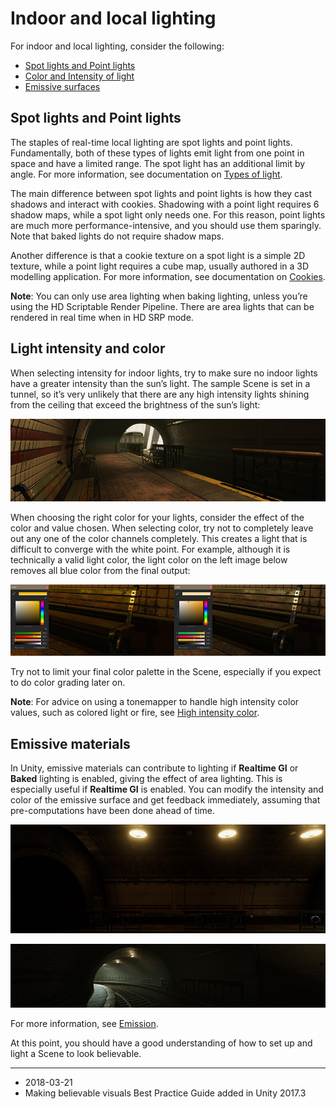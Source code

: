 # Indoor and local lighting

For indoor and local lighting, consider the following:

* [Spot lights and Point lights](#spotLights)
* [Color and Intensity of light](#intensity)
* [Emissive surfaces](#emissive)

<a name="spotLights"></a>
## Spot lights and Point lights

The staples of real-time local lighting are spot lights and point lights. Fundamentally, both of these types of lights emit light from one point in space and have a limited range. The spot light has an additional limit by angle. For more information, see documentation on [Types of light](Lighting).

The main difference between spot lights and point lights is how they cast shadows and interact with cookies. Shadowing with a point light requires 6 shadow maps, while a spot light only needs one. For this reason, point lights are much more performance-intensive, and you should use them sparingly. Note that baked lights do not require shadow maps.

Another difference is that a cookie texture on a spot light is a simple 2D texture, while a point light requires a cube map, usually authored in a 3D modelling application. For more information, see documentation on [Cookies](Cookies).

__Note__: You can only use area lighting when baking lighting, unless you’re using the HD Scriptable Render Pipeline. There are area lights that can be rendered in real time when in HD SRP mode.

<a name="intensity"></a>
## Light intensity and color

When selecting intensity for indoor lights, try to make sure no indoor lights have a greater intensity than the sun’s light. The sample Scene is set in a tunnel, so it’s very unlikely that there are any high intensity lights shining from the ceiling that exceed the brightness of the sun’s light: 

![](../uploads/Main/BelievableVisualsIndoorLights.jpg)

When choosing the right color for your lights, consider the effect of the color and value chosen. When selecting color, try not to completely leave out any one of the color channels completely. This creates a light that is difficult to converge with the white point. For example, although it is technically a valid light color, the light color on the left image below removes all blue color from the final output:

![](../uploads/Main/BelievableVisualsColorChannels.jpg)

Try not to limit your final color palette in the Scene, especially if you expect to do color grading later on.

__Note__: For advice on using a tonemapper to handle high intensity color values, such as colored light or fire, see [High intensity color](#todo).

<a name="emissive"></a>
## Emissive materials

In Unity, emissive materials can contribute to lighting if __Realtime GI__ or __Baked__ lighting is enabled, giving the effect of area lighting. This is especially useful if __Realtime GI__ is enabled. You can modify the intensity and color of the emissive surface and get feedback immediately, assuming that pre-computations have been done ahead of time. 

![Small meshes on the ceiling that use the Standard Shader in __Emission__ mode](../uploads/Main/BelievableVisualsEmissionMode.jpg)

![Subtle diffuse lighting coming from small meshes on the ceiling](../uploads/Main/BelievableVisualsDiffuseLighting.png)

For more information, see [Emission](StandardShaderMaterialParameterEmission).

At this point, you should have a good understanding of how to set up and light a Scene to look believable.

---

* <span class="page-edit">2018-03-21  <!-- include IncludeTextNewPageSomeEdit --></span>
* <span class="page-history">Making believable visuals Best Practice Guide added in Unity 2017.3</span>
